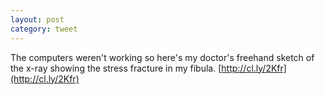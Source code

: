 ```yaml
---
layout: post
category: tweet
---
```

The computers weren't working so here's my doctor's freehand sketch of the x-ray showing the stress fracture in my fibula. [http://cl.ly/2Kfr](http://cl.ly/2Kfr)
